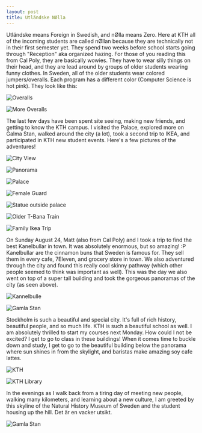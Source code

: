 ```yaml
---
layout: post
title: Utländske NØlla
---
```


Utländske means Foreign in Swedish, and nØlla means Zero. Here at KTH all of the incoming students are called nØllan because they are technically not in their first semester yet. They spend two weeks before school starts going through "Reception" aka organized hazing. For those of you reading this from Cal Poly, they are basically wowies. They have to wear silly things on their head, and they are lead around by groups of older students wearing funny clothes. In Sweden, all of the older students wear colored jumpers/overalls. Each program has a different color (Computer Science is hot pink). They look like this:

![Overalls](/assets/swedenblog/sweden2_overalls1.jpg)

![More Overalls](/assets/swedenblog/sweden2_overalls2.jpg)

The last few days have been spent site seeing, making new friends, and getting to know the KTH campus. I visited the Palace, explored more on Galma Stan, walked around the city (a lot), took a second trip to IKEA, and participated in KTH new student events. Here's a few pictures of the adventures! 

![City View](/assets/swedenblog/sweden2_panoofcity.jpg)

![Panorama](/assets/swedenblog/sweden2_panoofcity2.jpg)

![Palace](/assets/swedenblog/sweden2_palacepano.jpg)

![Female Guard](/assets/swedenblog/sweden2_femaleguard.jpg)

![Statue outside palace](/assets/swedenblog/sweden2_panoofstatue.jpg)

![Older T-Bana Train](/assets/swedenblog/sweden2_oldbus.jpg)

![Family Ikea Trip](/assets/swedenblog/sweden2_familyatikea.jpg)

On Sunday August 24, Matt (also from Cal Poly) and I took a trip to find the best Kanelbullar in town. It was absolutely enormous, but so amazing! :P Kanelbullar are the cinnamon buns that Sweden is famous for. They sell them in every cafe, 7Eleven, and grocery store in town. We also adventured through the city and found this really cool skinny pathway (which other people seemed to think was important as well). This was the day we also went on top of a super tall building and took the gorgeous panoramas of the city (as seen above). 

![Kannelbulle](/assets/swedenblog/sweden2_cinnamonbuns.jpg)

![Gamla Stan](/assets/swedenblog/sweden2_skinnypath.jpg)

Stockholm is such a beautiful and special city. It's full of rich history, beautiful people, and so much life. KTH is such a beautiful school as well. I am absolutely thrilled to start my courses next Monday. How could I not be excited? I get to go to class in these buildings! When it comes time to buckle down and study, I get to go to the beautiful building below the panorama where sun shines in from the skylight, and baristas make amazing soy cafe lattes.

![KTH](/assets/swedenblog/sweden2_kthpano.jpg)

![KTH Library](/assets/swedenblog/sweden2_kthlibrary.jpg)

In the evenings as I walk back from a tiring day of meeting new people, walking many kilometers, and learning about a new culture, I am greeted by this skyline of the Natural History Museum of Sweden and the student housing up the hill. Det är en vacker utsikt.

![Gamla Stan](/assets/swedenblog/sweden2_panooflappis.jpg)
